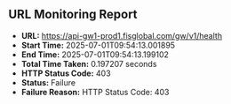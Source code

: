## URL Monitoring Report

- **URL:** https://api-gw1-prod1.fisglobal.com/gw/v1/health
- **Start Time:** 2025-07-01T09:54:13.001895
- **End Time:** 2025-07-01T09:54:13.199102
- **Total Time Taken:** 0.197207 seconds
- **HTTP Status Code:** 403
- **Status:** Failure
- **Failure Reason:** HTTP Status Code: 403
